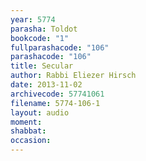 ```yaml
---
year: 5774
parasha: Toldot
bookcode: "1"
fullparashacode: "106"
parashacode: "106"
title: Secular
author: Rabbi Eliezer Hirsch
date: 2013-11-02
archivecode: 57741061
filename: 5774-106-1
layout: audio
moment: 
shabbat: 
occasion: 
---
```

